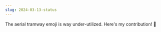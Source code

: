 ```yaml
---
slug: 2024-03-13-status
---
```


The aerial tramway emoji is way under-utilized. Here's my contribution! 🚡
